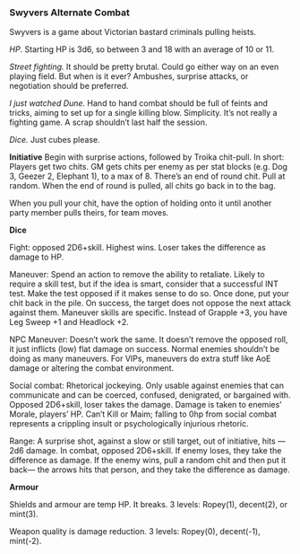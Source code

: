 ### Swyvers Alternate Combat
Swyvers is a game about Victorian bastard criminals pulling heists.

*HP*. Starting HP is 3d6, so between 3 and 18 with an average of 10 or 11.

*Street fighting.* It should be pretty brutal. Could go either way on an even playing field. But when is it ever? Ambushes, surprise attacks, or negotiation should be preferred.

*I just watched Dune.* Hand to hand combat should be full of feints and tricks, aiming to set up for a single killing blow.
Simplicity. It’s not really a fighting game. A scrap shouldn’t last half the session.

*Dice.* Just cubes please.

**Initiative**
Begin with surprise actions, followed by Troika chit-pull. In short: Players get two chits. GM gets chits per enemy as per stat blocks (e.g. Dog 3, Geezer 2, Elephant 1), to a max of 8. There’s an end of round chit. Pull at random. When the end of round is pulled, all chits go back in to the bag.

When you pull your chit, have the option of holding onto it until another party member pulls theirs, for team moves.

**Dice**

Fight: opposed 2D6+skill. Highest wins. Loser takes the difference as damage to HP.

Maneuver: Spend an action to remove the ability to retaliate. Likely to require a skill test, but if the idea is smart, consider that a successful INT test. Make the test opposed if it makes sense to do so. Once done, put your chit back in the pile. On success, the target does not oppose the next attack against them. Maneuver skills are specific. Instead of Grapple +3, you have Leg Sweep +1 and Headlock +2.

NPC Maneuver: Doesn’t work the same. It doesn’t remove the opposed roll, it just inflicts (low) flat damage on success. Normal enemies shouldn’t be doing as many maneuvers. For VIPs, maneuvers do extra stuff like AoE damage or altering the combat environment. 

Social combat: Rhetorical jockeying. Only usable against enemies that can communicate and can be coerced, confused, denigrated, or bargained with. Opposed 2D6+skill, loser takes the damage. Damage is taken to enemies’ Morale, players’ HP. Can’t Kill or Maim; falling to 0hp from social combat represents a crippling insult or psychologically injurious rhetoric.

Range: A surprise shot, against a slow or still target, out of initiative, hits — 2d6 damage. In combat, opposed 2D6+skill. If enemy loses, they take the difference as damage. If the enemy wins, pull a random chit and then put it back— the arrows hits that person, and they take the difference as damage. 

**Armour**

Shields and armour are temp HP. It breaks. 3 levels: Ropey(1), decent(2), or mint(3). 

Weapon quality is damage reduction. 3 levels: Ropey(0), decent(-1), mint(-2).

